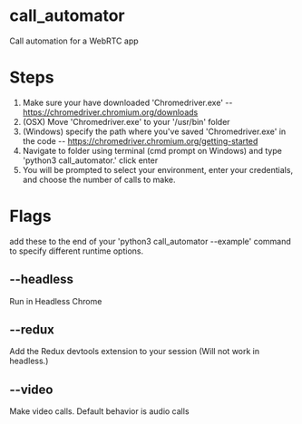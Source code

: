 # call_automator
Call automation for a WebRTC app

# Steps
1. Make sure your have downloaded 'Chromedriver.exe' -- https://chromedriver.chromium.org/downloads
2. (OSX) Move 'Chromedriver.exe' to your '/usr/bin' folder
3. (Windows) specify the path where you've saved 'Chromedriver.exe' in the code -- https://chromedriver.chromium.org/getting-started
4. Navigate to folder using terminal (cmd prompt on Windows) and type 'python3 call_automator.' click enter
5. You will be prompted to select your environment, enter your credentials, and choose the number of calls to make.

# Flags
add these to the end of your 'python3 call_automator --example' command to specify different runtime options.
## --headless
Run in Headless Chrome
## --redux
Add the Redux devtools extension to your session (Will not work in headless.)
## --video
Make video calls. Default behavior is audio calls
